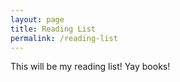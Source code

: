 ```yaml
---
layout: page
title: Reading List
permalink: /reading-list
---
```


This will be my reading list! Yay books!
